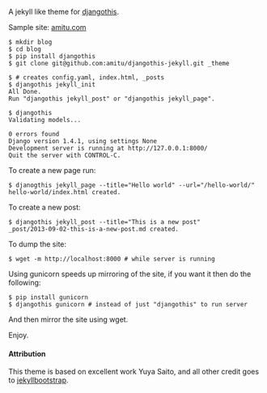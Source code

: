 A jekyll like theme for
[djangothis](https://github.com/amitu/djangothis).

Sample site: [amitu.com](http://amitu.com)

```shell
$ mkdir blog
$ cd blog
$ pip install djangothis
$ git clone git@github.com:amitu/djangothis-jekyll.git _theme

$ # creates config.yaml, index.html, _posts
$ djangothis jekyll_init
All Done.
Run "djangothis jekyll_post" or "djangothis jekyll_page".

$ djangothis 
Validating models...

0 errors found
Django version 1.4.1, using settings None
Development server is running at http://127.0.0.1:8000/
Quit the server with CONTROL-C.
```

To create a new page run:

```shell
$ djanogthis jekyll_page --title="Hello world" --url="/hello-world/"
hello-world/index.html created.
```

To create a new post:

```shell
$ djangothis jekyll_post --title="This is a new post"
_post/2013-09-02-this-is-a-new-post.md created.
```

To dump the site:

```shell
$ wget -m http://localhost:8000 # while server is running
```

Using gunicorn speeds up mirroring of the site, if you want it then do
the following:

```shell
$ pip install gunicorn
$ djangothis gunicorn # instead of just "djangothis" to run server
```

And then mirror the site using wget.

Enjoy.

#### Attribution

This theme is based on excellent work Yuya Saito, and all other credit
goes to
[jekyllbootstrap](https://github.com/jekyllbootstrap/theme-the-program).

